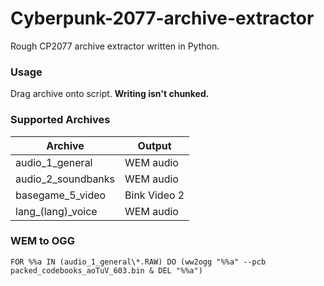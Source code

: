 # Cyberpunk-2077-archive-extractor
Rough CP2077 archive extractor written in Python.


### Usage
Drag archive onto script. **Writing isn't chunked.**


### Supported Archives
|Archive|Output|
|---|---|
|audio_1_general|WEM audio|
|audio_2_soundbanks|WEM audio|
|basegame_5_video|Bink Video 2|
|lang_(lang)_voice|WEM audio|

### WEM to OGG
```
FOR %%a IN (audio_1_general\*.RAW) DO (ww2ogg "%%a" --pcb packed_codebooks_aoTuV_603.bin & DEL "%%a")
```
